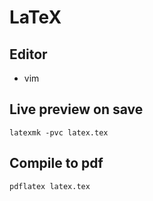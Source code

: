 # LaTeX

## Editor
* vim

## Live preview on save
```
latexmk -pvc latex.tex
```

## Compile to pdf
```
pdflatex latex.tex
```
